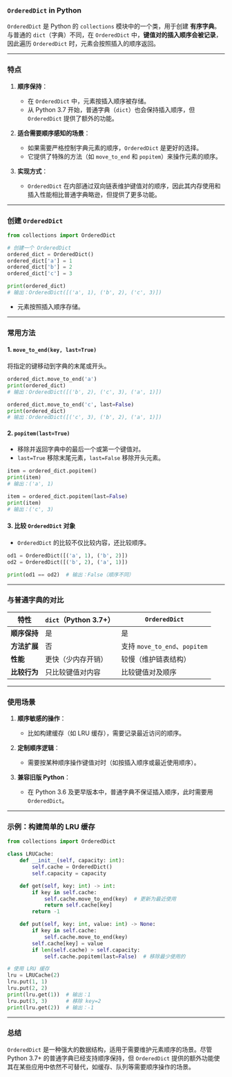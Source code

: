 ### **`OrderedDict` in Python**

`OrderedDict` 是 Python 的 `collections` 模块中的一个类，用于创建 **有序字典**。与普通的 `dict`（字典）不同，在 `OrderedDict` 中，**键值对的插入顺序会被记录**，因此遍历 `OrderedDict` 时，元素会按照插入的顺序返回。

---

### **特点**
1. **顺序保持**：
   - 在 `OrderedDict` 中，元素按插入顺序被存储。
   - 从 Python 3.7 开始，普通字典（`dict`）也会保持插入顺序，但 `OrderedDict` 提供了额外的功能。

2. **适合需要顺序感知的场景**：
   - 如果需要严格控制字典元素的顺序，`OrderedDict` 是更好的选择。
   - 它提供了特殊的方法（如 `move_to_end` 和 `popitem`）来操作元素的顺序。

3. **实现方式**：
   - `OrderedDict` 在内部通过双向链表维护键值对的顺序，因此其内存使用和插入性能相比普通字典略逊，但提供了更多功能。

---

### **创建 `OrderedDict`**

```python
from collections import OrderedDict

# 创建一个 OrderedDict
ordered_dict = OrderedDict()
ordered_dict['a'] = 1
ordered_dict['b'] = 2
ordered_dict['c'] = 3

print(ordered_dict)
# 输出：OrderedDict([('a', 1), ('b', 2), ('c', 3)])
```

- 元素按照插入顺序存储。

---

### **常用方法**

#### **1. `move_to_end(key, last=True)`**
将指定的键移动到字典的末尾或开头。

```python
ordered_dict.move_to_end('a')
print(ordered_dict)
# 输出：OrderedDict([('b', 2), ('c', 3), ('a', 1)])

ordered_dict.move_to_end('c', last=False)
print(ordered_dict)
# 输出：OrderedDict([('c', 3), ('b', 2), ('a', 1)])
```

#### **2. `popitem(last=True)`**
- 移除并返回字典中的最后一个或第一个键值对。
- `last=True` 移除末尾元素，`last=False` 移除开头元素。

```python
item = ordered_dict.popitem()
print(item)
# 输出：('a', 1)

item = ordered_dict.popitem(last=False)
print(item)
# 输出：('c', 3)
```

#### **3. 比较 `OrderedDict` 对象**
- `OrderedDict` 的比较不仅比较内容，还比较顺序。
```python
od1 = OrderedDict([('a', 1), ('b', 2)])
od2 = OrderedDict([('b', 2), ('a', 1)])

print(od1 == od2)  # 输出：False（顺序不同）
```

---

### **与普通字典的对比**

| 特性               | `dict`（Python 3.7+）        | `OrderedDict`                |
|--------------------|-----------------------------|-----------------------------|
| **顺序保持**        | 是                         | 是                         |
| **方法扩展**        | 否                         | 支持 `move_to_end`、`popitem` |
| **性能**            | 更快（少内存开销）          | 较慢（维护链表结构）         |
| **比较行为**        | 只比较键值对内容            | 比较键值对及顺序            |

---

### **使用场景**
1. **顺序敏感的操作**：
   - 比如构建缓存（如 LRU 缓存），需要记录最近访问的顺序。
   
2. **定制顺序逻辑**：
   - 需要按某种顺序操作键值对时（如按插入顺序或最近使用顺序）。

3. **兼容旧版 Python**：
   - 在 Python 3.6 及更早版本中，普通字典不保证插入顺序，此时需要用 `OrderedDict`。

---

### **示例：构建简单的 LRU 缓存**
```python
from collections import OrderedDict

class LRUCache:
    def __init__(self, capacity: int):
        self.cache = OrderedDict()
        self.capacity = capacity

    def get(self, key: int) -> int:
        if key in self.cache:
            self.cache.move_to_end(key)  # 更新为最近使用
            return self.cache[key]
        return -1

    def put(self, key: int, value: int) -> None:
        if key in self.cache:
            self.cache.move_to_end(key)
        self.cache[key] = value
        if len(self.cache) > self.capacity:
            self.cache.popitem(last=False)  # 移除最少使用的

# 使用 LRU 缓存
lru = LRUCache(2)
lru.put(1, 1)
lru.put(2, 2)
print(lru.get(1))  # 输出：1
lru.put(3, 3)      # 移除 key=2
print(lru.get(2))  # 输出：-1
```

---

### **总结**
`OrderedDict` 是一种强大的数据结构，适用于需要维护元素顺序的场景。尽管 Python 3.7+ 的普通字典已经支持顺序保持，但 `OrderedDict` 提供的额外功能使其在某些应用中依然不可替代，如缓存、队列等需要顺序操作的场景。
